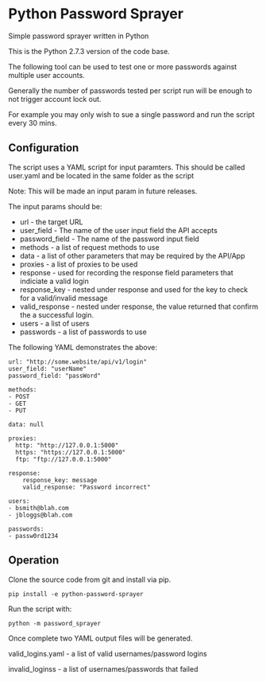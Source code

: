 # Python Password Sprayer

Simple password sprayer written in Python

This is the Python 2.7.3 version of the code base.

The following tool can be used to test one or more passwords
against multiple user accounts. 

Generally the  number of passwords tested per script run will
be enough to not trigger account lock out.

For example you may only wish to sue a single password and run
the script every 30 mins.

## Configuration

The script uses a YAML script for input paramters. This should be called user.yaml
and be located in the same folder as the script

Note: This will be made an input param in future releases. 

The input params should be:

* url - the target URL
* user_field - The name of the user input field the API accepts
* password_field - The name of the password input field 
* methods - a list of request methods to use
* data - a list of other parameters that may be required by the API/App
* proxies - a list of proxies to be used
* response - used for recording the response field parameters that indiciate a valid login
* response_key - nested under response and used for the key to check for a valid/invalid message
* valid_response - nested under response, the value returned that confirm the a successful login.
* users - a list of users
* passwords - a list of passwords to use

The following YAML demonstrates the above:

```
url: "http://some.website/api/v1/login"
user_field: "userName"
password_field: "passWord"

methods:
- POST
- GET
- PUT

data: null

proxies:
  http: "http://127.0.0.1:5000"
  https: "https://127.0.0.1:5000"
  ftp: "ftp://127.0.0.1:5000"

response:
    response_key: message
    valid_response: "Password incorrect"

users:
- bsmith@blah.com
- jbloggs@blah.com

passwords:
- passw0rd1234

```


## Operation

Clone the source code from git and install via pip.

```
pip install -e python-password-sprayer
```

Run the script with:

```
python -m password_sprayer

```


Once complete two YAML output files will be generated.

valid_logins.yaml - a list of valid usernames/password logins

invalid_loginss - a list of usernames/passwords that failed
